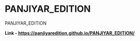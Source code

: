 # PANJIYAR_EDITION
PANJIYAR_EDITION

**Link -  https://panjiyaredition.github.io/PANJIYAR_EDITION/**
